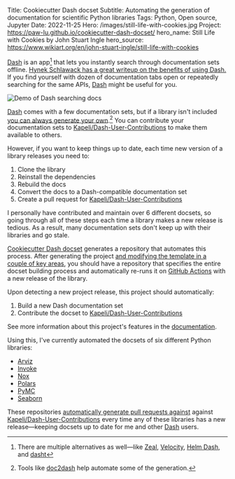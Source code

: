 Title: Cookiecutter Dash docset
Subtitle: Automating the generation of documentation for scientific Python libraries
Tags: Python, Open source, Jupyter
Date: 2022-11-25
Hero: /images/still-life-with-cookies.jpg
Project: https://paw-lu.github.io/cookiecutter-dash-docset/
hero_name: Still Life with Cookies by John Stuart Ingle
hero_source: https://www.wikiart.org/en/john-stuart-ingle/still-life-with-cookies

[Dash] is an app[^1] that lets you instantly search through documentation sets offline.
[Hynek Schlawack has a great writeup on the benefits of using Dash.](https://hynek.me/articles/productive-fruit-fly-programmer/)
If you find yourself
with dozen of documentation tabs open
or repeatedly searching for the same APIs,
[Dash] might be useful for you.

![Demo of Dash searching docs]({static}/images/dash_demo.gif)

[Dash] comes with a few documentation sets,
but if a library isn't included
[you can always generate your own](https://kapeli.com/docsets).[^2]
You can contribute your documentation sets to [Kapeli/Dash-User-Contributions]
to make them available to others.

However,
if you want to keep things up to date,
each time new version of a library releases
you need to:

1. Clone the library
2. Reinstall the dependencies
3. Rebuild the docs
4. Convert the docs to a Dash-compatible documentation set
5. Create a pull request for [Kapeli/Dash-User-Contributions]

I personally have contributed and maintain over 6 different docsets,
so going through all of these steps
each time a library makes a new release is tedious.
As a result,
many documentation sets don't keep up with their libraries
and go stale.

[Cookiecutter Dash docset](https://paw-lu.github.io/cookiecutter-dash-docset/)
generates a repository that automates this process.
After generating the project
[and modifying the template in a couple of key areas](https://paw-lu.github.io/cookiecutter-dash-docset/modifying_the_project/),
you should have a repository that specifies the entire docset building process
and automatically re-runs it on [GitHub Actions] with a new release of the library.

Upon detecting a new project release,
this project should automatically:

1. Build a new Dash documentation set
2. Contribute the docset to [Kapeli/Dash-User-Contributions]

See more information
about this project's features
in the [documentation](https://paw-lu.github.io/cookiecutter-dash-docset/how_it_works/).

Using this,
I've currently automated the docsets of six different Python libraries:

- [Arviz](https://github.com/paw-lu/arviz-dash-docset/commit/58e0b9d47328290ef31fb6446bee8a48004670af)
- [Invoke](https://github.com/paw-lu/invoke-dash-docset/commit/6117c119c3f18f1d946110d53f14758fb619735e)
- [Nox](https://github.com/paw-lu/nox-dash-docset/commit/fb1d3cbfb9c4c6b7cdeda53939d171f7ca65952d)
- [Polars](https://github.com/paw-lu/polars-dash-docset/commit/19031411a8eb295eb5fd78d08ffbff1d60b42a13)
- [PyMC](https://github.com/paw-lu/pymc-dash-docset/commit/10969a24d57a2f236cf76f27ba3d8ac02dc001d8)
- [Seaborn](https://github.com/paw-lu/seaborn-dash-docset)

These repositories [automatically generate pull requests against](https://github.com/Kapeli/Dash-User-Contributions/pulls?q=is%3Apr+author%3A%40me+is%3Aclosed) against [Kapeli/Dash-User-Contributions]
every time any of these libraries has a new release—keeping
docsets up to date for me and other [Dash] users.

[^1]:
    There are multiple alternatives as well—like
    [Zeal](https://zealdocs.org/),
    [Velocity](https://velocity.silverlakesoftware.com/),
    [Helm Dash](https://github.com/dash-docs-el/helm-dash),
    and [dasht](https://github.com/sunaku/dasht)

[^2]: Tools like [doc2dash] help automate some of the generation.

[cookiecutter]: https://github.com/cookiecutter/cookiecutter
[dash]: https://kapeli.com/dash
[doc2dash]: https://doc2dash.readthedocs.io/en/stable
[github actions]: https://github.com/features/actions
[kapeli/dash-user-contributions]: https://github.com/Kapeli/Dash-User-Contributions

